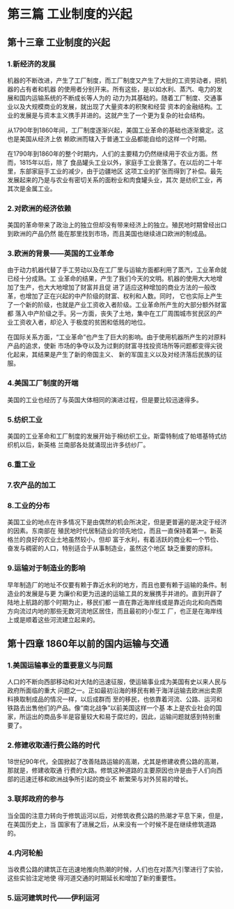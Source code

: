 # 第三篇 工业制度的兴起

## 第十三章 工业制度的兴起

### 1.新经济的发展

机器的不断改进，产生了工厂制度，而工厂制度又产生了大批的工资劳动者，把机器的占有者和机器
的使用者分别开来。所有这些，是以如水利、蒸汽、电力的发展和国内运输系统的不断成长等人为的
动力为其基础的。随着工厂制度、交通事业以及大规模商业的发展，就出现了大量资本的积聚和经营
资本的金融结构。工业的发展是与资本主义携手并进的。这就产生了一个更为复杂的社会结构。

从1790年到1860年间，工厂制度逐渐兴起，美国工业革命的基础也逐渐奠定。这也是美国从经济上依
赖欧洲而辖入于普通工业品都能自给的这样一个时期。

在1790年到1860年的整个时期内，人们的主要精力仍然继续用于农业方面。然而，1815年以后，除了
食品罐头工业以外，家庭手工业衰落了。在以后的二十年里，东部家庭手工业的减少，由于边疆地区
这项工业的扩张而得到了补偿。最先发展起来的乃是与农业有密切关系的面粉业和肉食罐头业，其次
是纺织工业，再其次是金属工业。

### 2.对欧洲的经济依赖

美国的革命带来了政治上的独立但却没有带来经济上的独立。殖民地时期曾经出口到欧洲的产品仍然
能在那里找到市场，而且美国也继续进口欧洲的制成品。

### 3.欧洲的背景——英国的工业革命

由于动力机器代替了手工劳动以及在工厂里与运输方面都利用了蒸汽，工业革命就已经十分成熟。工
业革命的结果，产生了我们今天的文明。机器的使用大大地增加了生产，也大大地增加了财富并且促
进了适应这种增加的商业方法的一般改革，也增加了正在兴起的中产阶级的财富、权利和人数。同时，
它也实际上产生了一个新的阶级，也就是产业工资收入者阶级。工业革命所产生的大部分额外财富都
落入中产阶级之手。另一方面，丧失了土地，集中在工厂周围城市贫民区的产业工资收入者，却沦入
于极度的贫困和低贱的地位。

在国际关系方面，“工业革命”也产生了巨大的影响。由于使用机器所产生的对原料产品的追求，使新
市场的争夺以及为过剩的财富寻找投资场所等问题都变得尖锐化起来，其结果是产生了新的帝国主义、
新的军国主义以及对经济落后民族的征服。

### 4.美国工厂制度的开端

美国的工业也经历了与英国大体相同的演进过程，但是要比较迅速得多。

### 5.纺织工业

美国的工业革命和工厂制度的发展开始于棉纺织工业。斯雷特制成了帕塔基特式纺织机以后，新英格
兰南部各处就涌现出许多纺纱厂。

### 6.重工业

### 7.农产品的加工

### 8.工业的分布

美国工业的地点在许多情况下是由偶然的机会所决定，但是更普遍的是决定于经济的因素。东南部在
殖民地时代居制造业的领先地位，而且一直保持着第一。新英格兰的良好的农业土地虽然较小，但却
富于水利，有着活跃的商业和一个节俭、奋发与稠密的人口，特别适合于从事制造业，虽然这个地区
缺乏重要的原料。

### 9.运输对于制造业的影响

早年制造厂的地址不仅要有赖于靠近水利的地方，而且也要有赖于运输的条件。制造业的发展是与更
为廉价和更为迅速的运输工具的发展携手并进的。直到开辟了陆地上航路的那个时期为止，移民们都
一直在靠近海岸线或是靠近向北和向西南方向流过内地的那些无数河流地区居住，而且最初的小型工
厂，也正是在海岸线上或是顺着这些河流建立起来的。

## 第十四章 1860年以前的国内运输与交通

### 1.美国运输事业的重要意义与问题

人口的不断向西部移动和对大陆的迅速征服，使运输事业成为美国有史以来人民与政府所面临的重大
问题之一。正如最初沿海的移民有赖于海洋运输去欧洲出卖原料换取制成品的情况一样，以后成群而
至的移民，也依靠着河流、公路、运河和铁路去出售他们的产品。像“南北战争”以前美国这样一个基
本上是农业社会的国家，所运出的商品多半是容量较大和易于腐烂的，因此，运输问题就感到特别重
要了。

### 2.修建收取通行费公路的时代

18世纪90年代，全国掀起了改善陆路运输的高潮，尤其是修建收费公路的高潮，那就是，修建收取通
行费的大路。修筑这种道路的主要原因也许是由于人们向西部的迅速迁移和欧洲战争所引起的商业不
断繁荣与对外贸易的增长。

### 3.联邦政府的参与

当全国的注意力转向于修筑运河以后，对修筑收费公路的热潮才平息下来，但是，在美国历史上，当
国家有了进展之后，从来没有一个时候不是在继续修筑道路的。

### 4.内河轮船

当收费公路的建筑正在迅速地推向热潮的时候，人们也在对蒸汽引擎进行了实验，这些实验注定地使
得河道交通的时期延长和增加了新的重要性。

### 5.运河建筑时代——伊利运河
